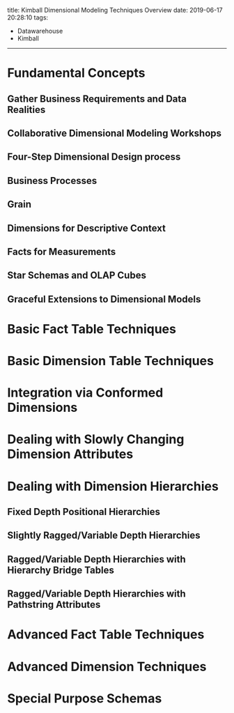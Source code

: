 title: Kimball Dimensional Modeling Techniques Overview
date: 2019-06-17 20:28:10
tags:
- Datawarehouse
- Kimball
---

# Fundamental Concepts

## Gather Business Requirements and Data Realities

## Collaborative Dimensional Modeling Workshops

## Four-Step Dimensional Design process

## Business Processes

## Grain

## Dimensions for Descriptive Context

## Facts for Measurements

## Star Schemas and OLAP Cubes


## Graceful Extensions to Dimensional Models

# Basic Fact Table Techniques


# Basic Dimension Table Techniques


# Integration via Conformed Dimensions

# Dealing with Slowly Changing Dimension Attributes

# Dealing with Dimension Hierarchies

## Fixed Depth Positional Hierarchies

## Slightly Ragged/Variable Depth Hierarchies

## Ragged/Variable Depth Hierarchies with Hierarchy Bridge Tables

## Ragged/Variable Depth Hierarchies with Pathstring Attributes

# Advanced Fact Table Techniques


# Advanced Dimension Techniques


# Special Purpose Schemas
